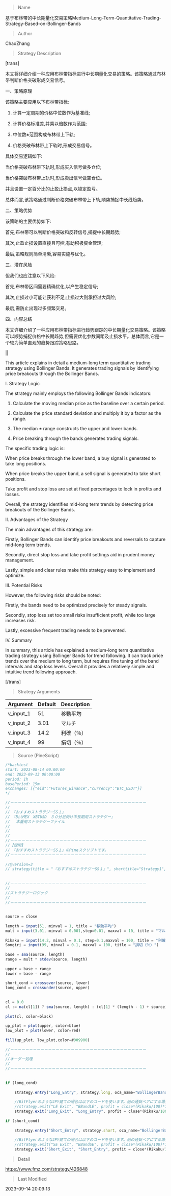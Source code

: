 
> Name

基于布林带的中长期量化交易策略Medium-Long-Term-Quantitative-Trading-Strategy-Based-on-Bollinger-Bands

> Author

ChaoZhang

> Strategy Description


[trans]

本文将详细介绍一种应用布林带指标进行中长期量化交易的策略。该策略通过布林带判断价格突破形成交易信号。

一、策略原理

该策略主要应用以下布林带指标:

1. 计算一定周期的价格中位数作为基准线;

2. 计算价格标准差,并乘以倍数作为范围; 

3. 中位数±范围构成布林带上下轨;

4. 价格突破布林带上下轨时,形成交易信号。

具体交易逻辑如下:

当价格突破布林带下轨时,形成买入信号做多仓位;

当价格突破布林带上轨时,形成卖出信号做空仓位。

并且设置一定百分比的止盈止损点,以锁定盈亏。

总体而言,该策略通过判断价格突破布林带上下轨,顺势捕捉中长线趋势。

二、策略优势

该策略的主要优势如下:

首先,布林带可以判断价格突破和反转信号,捕捉中长期趋势;

其次,止盈止损设置直接且可控,有助积极资金管理;

最后,策略规则简单清晰,容易实施与优化。

三、潜在风险

但我们也应注意以下风险:

首先,布林带区间需要精确优化,以产生稳定信号;

其次,止损过小可能让获利不足;止损过大则承担过大风险;

最后,需防止出现过多频繁交易。

四、内容总结

本文详细介绍了一种应用布林带指标进行趋势跟踪的中长期量化交易策略。该策略可以顺势捕捉价格中长期趋势,但需要优化参数间距及止损水平。总体而言,它是一个较为简单直观的趋势跟踪策略思路。

||

This article explains in detail a medium-long term quantitative trading strategy using Bollinger Bands. It generates trading signals by identifying price breakouts through the Bollinger Bands.

I. Strategy Logic  

The strategy mainly employs the following Bollinger Bands indicators:

1. Calculate the moving median price as the baseline over a certain period. 

2. Calculate the price standard deviation and multiply it by a factor as the range.

3. The median ± range constructs the upper and lower bands.

4. Price breaking through the bands generates trading signals.

The specific trading logic is:

When price breaks through the lower band, a buy signal is generated to take long positions. 

When price breaks the upper band, a sell signal is generated to take short positions.

Take profit and stop loss are set at fixed percentages to lock in profits and losses.

Overall, the strategy identifies mid-long term trends by detecting price breakouts of the Bollinger Bands.

II. Advantages of the Strategy

The main advantages of this strategy are:

Firstly, Bollinger Bands can identify price breakouts and reversals to capture mid-long term trends.

Secondly, direct stop loss and take profit settings aid in prudent money management. 

Lastly, simple and clear rules make this strategy easy to implement and optimize.

III. Potential Risks

However, the following risks should be noted:

Firstly, the bands need to be optimized precisely for steady signals.

Secondly, stop loss set too small risks insufficient profit, while too large increases risk.

Lastly, excessive frequent trading needs to be prevented. 

IV. Summary

In summary, this article has explained a medium-long term quantitative trading strategy using Bollinger Bands for trend following. It can track price trends over the medium to long term, but requires fine tuning of the band intervals and stop loss levels. Overall it provides a relatively simple and intuitive trend following approach.

[/trans]

> Strategy Arguments



|Argument|Default|Description|
|----|----|----|
|v_input_1|51|移動平均|
|v_input_2|3.01|マルチ|
|v_input_3|14.2|利確（％）|
|v_input_4|99|損切（％）|


> Source (PineScript)

``` javascript
/*backtest
start: 2023-08-14 00:00:00
end: 2023-09-13 00:00:00
period: 1h
basePeriod: 15m
exchanges: [{"eid":"Futures_Binance","currency":"BTC_USDT"}]
*/

//－－－－－－－－－－－－－－－－－－－－－－－－－－－－－－－－－－－－
//
//　『おすすめストラテジーSS１』
//　『BitMEX　XBTUSD　３０分足向け中長期用ストラテジー』
// 　本番用ストラテジーファイル
//
//
//
//－－－－－－－－－－－－－－－－－－－－－－－－－－－－－－－－－－－－
//【説明】
//　『おすすめストラテジーSS１』のPineスクリプトです。
//－－－－－－－－－－－－－－－－－－－－－－－－－－－－－－－－－－－－
 
//@version=3
// strategy(title = "『おすすめストラテジーSS１』", shorttitle="Strategy1", initial_capital=1200000, pyramiding=0, default_qty_type=strategy.percent_of_equity, default_qty_value=100, commission_type=strategy.commission.percent, commission_value=0.05, overlay=true)
 
 
//－－－－－－－－－－－－－－－－－－－－－－－－－－－－－－－－－－－－
//
//ストラテジーロジック
//
//－－－－－－－－－－－－－－－－－－－－－－－－－－－－－－－－－－－－
 
 
source = close
 
length = input(51, minval = 1, title = "移動平均")
mult = input(3.01, minval = 0.001,step=0.01, maxval = 10, title = "マルチ")
 
Rikaku = input(14.2, minval = 0.1, step=0.1,maxval = 100, title = "利確（％）")
Songiri = input(99, minval = 0.1, maxval = 100, title = "損切（％）")
 
base = sma(source, length)
range = mult * stdev(source, length)
 
upper = base + range
lower = base - range
 
short_cond = crossover(source, lower)
long_cond = crossunder(source, upper)
 
 
cl = 0.0
cl := na(cl[1]) ? sma(source, length) : (cl[1] * (length - 1) + source) / length
 
plot(cl, color=black)
 
up_plot = plot(upper, color=blue)
low_plot = plot(lower, color=red)
 
fill(up_plot, low_plot,color=#009900)
 
//－－－－－－－－－－－－－－－－－－－－－－－－－－－－－－－－－－－－
//
//オーダー処理
//
//－－－－－－－－－－－－－－－－－－－－－－－－－－－－－－－－－－－－
 
 
if (long_cond)
 
	strategy.entry("Long_Entry", strategy.long, oca_name="BollingerBands", comment="Long")
 
	//BitFlyerのようなJPY建ての場合は以下のコードを使います。他の通貨ペアにする場合も１ティックが異なるため桁数の変更が必要です。
	//strategy.exit("LE Exit", "BBandLE", profit = close*(Rikaku/100)*100, loss = close*(Songiri/100)*100, comment="Close")
	strategy.exit("Long_Exit", "Long_Entry", profit = close*(Rikaku/100)*10, loss = close*(Songiri/100)*10, comment="LongClose")
 
if (short_cond)
 
	strategy.entry("Short_Entry", strategy.short, oca_name="BollingerBands",  comment="Short")
 
    //BitFlyerのようなJPY建ての場合は以下のコードを使います。他の通貨ペアにする場合も１ティックが異なるため桁数の変更が必要です。
    //strategy.exit("SE Exit", "BBandSE", profit = close*(Rikaku/100)*100, loss = close*(Songiri/100)*100, comment="Close")
    strategy.exit("Short_Exit", "Short_Entry", profit = close*(Rikaku/100)*10, loss = close*(Songiri/100)*10, comment="ShortClose")
```

> Detail

https://www.fmz.com/strategy/426848

> Last Modified

2023-09-14 20:09:13
